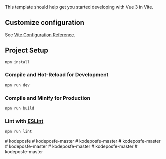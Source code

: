 This template should help get you started developing with Vue 3 in Vite.

## Customize configuration

See [Vite Configuration Reference](https://vitejs.dev/config/).

## Project Setup

```sh
npm install
```

### Compile and Hot-Reload for Development

```sh
npm run dev
```

### Compile and Minify for Production

```sh
npm run build
```

### Lint with [ESLint](https://eslint.org/)

```sh
npm run lint
```
#   k o d e p o s f e  
 #   k o d e p o s f e - m a s t e r  
 #   k o d e p o s f e - m a s t e r  
 #   k o d e p o s f e - m a s t e r  
 #   k o d e p o s f e - m a s t e r  
 #   k o d e p o s f e - m a s t e r  
 #   k o d e p o s f e - m a s t e r  
 #   k o d e p o s f e - m a s t e r  
 